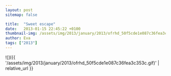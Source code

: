 ```yaml
---
layout: post
sitemap: false

title:  "Sweet escape"
date:   2013-01-15 22:45:22 +0100
thumbnail-img: /assets/img/2013/january/2013/ofrhd_50f5cde1e087c36fea3c353c.gif
author: Eva
tags: ["2013"]
---
```




![]({{ '/assets/img/2013/january/2013/ofrhd_50f5cde1e087c36fea3c353c.gif)'  | relative_url }}

